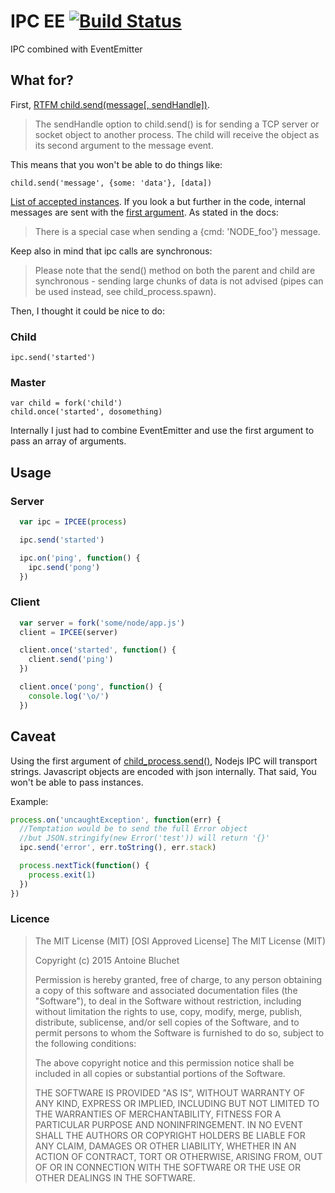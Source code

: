 # IPC EE [![Build Status](https://travis-ci.org/soyuka/IPCEE.svg?branch=master)](https://travis-ci.org/soyuka/IPCEE)

IPC combined with EventEmitter

## What for?

First, [RTFM child.send(message[, sendHandle])](https://nodejs.org/api/child_process.html#child_process_child_send_message_sendhandle).

> The sendHandle option to child.send() is for sending a TCP server or socket object to another process. The child will receive the object as its second argument to the message event.

This means that you won't be able to do things like:

```
child.send('message', {some: 'data'}, [data])
```

[List of accepted instances](https://github.com/joyent/node/blob/9010dd26529cea60b7ee55ddae12688f81a09fcb/lib/child_process.js#L436). If you look a but further in the code, internal messages are sent with the [first argument]([](https://github.com/joyent/node/blob/9010dd26529cea60b7ee55ddae12688f81a09fcb/lib/child_process.js#L430)
). As stated in the docs:

> There is a special case when sending a {cmd: 'NODE_foo'} message.

 Keep also  in mind that ipc calls are synchronous:

> Please note that the send() method on both the parent and child are synchronous - sending large chunks of data is not advised (pipes can be used instead, see child_process.spawn).

Then, I thought it could be nice to do:

### Child
```  
ipc.send('started')
```

### Master
```
var child = fork('child')
child.once('started', dosomething)
```

Internally I just had to combine EventEmitter and use the first argument to pass an array of arguments.

## Usage

### Server

```javascript
  var ipc = IPCEE(process)

  ipc.send('started')

  ipc.on('ping', function() {
    ipc.send('pong') 
  })
```

### Client

```javascript
  var server = fork('some/node/app.js')
  client = IPCEE(server)

  client.once('started', function() {
    client.send('ping')
  })

  client.once('pong', function() {
    console.log('\o/') 
  })
```

## Caveat

Using the first argument of [child_process.send()](https://nodejs.org/api/child_process.html#child_process_child_send_message_sendhandle), Nodejs IPC will transport strings. Javascript objects are encoded with json internally. That said, You won't be able to pass instances.

Example:
```javascript
process.on('uncaughtException', function(err) {
  //Temptation would be to send the full Error object
  //but JSON.stringify(new Error('test')) will return '{}'
  ipc.send('error', err.toString(), err.stack)

  process.nextTick(function() {
    process.exit(1) 
  })
})
```

### Licence

> The MIT License (MIT)
> [OSI Approved License]
> The MIT License (MIT)
> 
> Copyright (c) 2015 Antoine Bluchet
> 
> Permission is hereby granted, free of charge, to any person obtaining a copy
> of this software and associated documentation files (the "Software"), to deal
> in the Software without restriction, including without limitation the rights
> to use, copy, modify, merge, publish, distribute, sublicense, and/or sell
> copies of the Software, and to permit persons to whom the Software is
> furnished to do so, subject to the following conditions:
> 
> The above copyright notice and this permission notice shall be included in
> all copies or substantial portions of the Software.
> 
> THE SOFTWARE IS PROVIDED "AS IS", WITHOUT WARRANTY OF ANY KIND, EXPRESS OR
> IMPLIED, INCLUDING BUT NOT LIMITED TO THE WARRANTIES OF MERCHANTABILITY,
> FITNESS FOR A PARTICULAR PURPOSE AND NONINFRINGEMENT. IN NO EVENT SHALL THE
> AUTHORS OR COPYRIGHT HOLDERS BE LIABLE FOR ANY CLAIM, DAMAGES OR OTHER
> LIABILITY, WHETHER IN AN ACTION OF CONTRACT, TORT OR OTHERWISE, ARISING FROM,
> OUT OF OR IN CONNECTION WITH THE SOFTWARE OR THE USE OR OTHER DEALINGS IN
> THE SOFTWARE.
